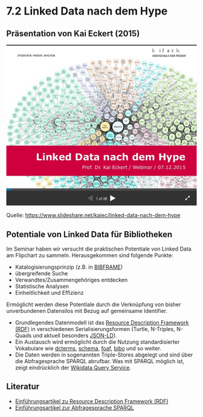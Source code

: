 # 7.2 Linked Data nach dem Hype

## Präsentation von Kai Eckert (2015)

[![](/images/eckert-2015.png)](https://www.slideshare.net/kaiec/linked-data-nach-dem-hype)

Quelle: <https://www.slideshare.net/kaiec/linked-data-nach-dem-hype>

## Potentiale von Linked Data für Bibliotheken

Im Seminar haben wir versucht die praktischen Potentiale von Linked Data am Flipchart zu sammeln. Herausgekommen sind folgende Punkte:

* Katalogisierungsprinzip (z.B. in [BIBFRAME](https://www.loc.gov/bibframe/))
* übergreifende Suche
* Verwandtes/Zusammengehöriges entdecken
* Statistische Analysen
* Einheitlichkeit und Effizienz

Ermöglicht werden diese Potentiale durch die Verknüpfung von bisher unverbundenen Datensilos mit Bezug auf gemeinsame Identifier.

* Grundlegendes Datenmodell ist das [Resource Description Framework (RDF)](https://www.w3.org/RDF/) in verschiedenen Serialisierungsformen (Turtle, N-Triples, N-Quads und aktuell besonders [JSON-LD](https://json-ld.org/)).
* Ein Austausch wird ermöglicht durch die Nutzung standardisierter Vokabulare wie [dcterms](http://lov.okfn.org/dataset/lov/vocabs/dcterms), [schema](http://lov.okfn.org/dataset/lov/vocabs/schema), [foaf](http://lov.okfn.org/dataset/lov/vocabs/foaf), [bibo](http://lov.okfn.org/dataset/lov/vocabs/bibo) und so weiter.
* Die Daten werden in sogenannten Triple-Stores abgelegt und sind über die Abfragesprache SPARQL abrufbar. Was mit SPARQL möglich ist, zeigt eindrücklich der [Wikidata Query Service](https://query.wikidata.org).

## Literatur

* [Einführungsartikel zu Resource Description Framework (RDF)](http://linkeddata.fh-htwchur.ch/Grundlagen-StrukturierteBeschreibung.html)
* [Einführungsartikel zur Abfragesprache SPARQL](http://linkeddata.fh-htwchur.ch/Grundlagen-SPARQL.html)
